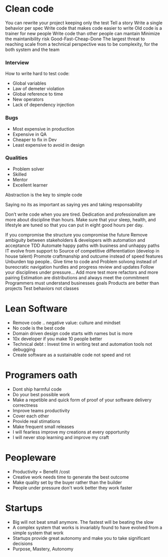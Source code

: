 # Clean code

You can rewrite your project keeping only the test
Tell a story 
Write a single behavior per spec
Write code that makes code easier to write
Old code is a trainer for new people
Write code than other people can mantain
Minimize the maintanibility risk
Good-Fast-Cheap-Done
The largest threat to reaching scale from a technical perspective was to be complexity, for the both system and the team

### Interview 

How to write hard to test code:
- Global variables
- Law of demeter violation
- Global reference to time
- New operators
- Lack of dependency injection

### Bugs
- Most expensive in production
- Expensive in QA
- Cheaper to fix in Dev
- Least expensive to avoid in design

### Qualities

- Problem solver
- Skilled
- Mentor
- Excellent learner

Abstraction is the key to simple code

Saying no its as important as saying yes and taking responsability

Don’t write code when you are tired. Dedication and professionalism are more about discipline than hours. Make sure that your sleep, health, and lifestyle are tuned so that you can put in eight good hours per day.

If you compromise the structure you compromise the future
Remove ambiguity between stakeholders & developers with automation and acceptance TDD
Automate happy paths with business and unhappy paths
IT evolve from support to Source of competitive differentiation (develop in house talent)
Promote craftmanship and outcume instead of speed features
Unburden top people.. Give time to code and Problem solvong instead of bureocratic navigation hurdles and progress review and updates
Follow your disciplines under pressure... Add more test more refactors and more pairing
Estimation are distributions and always meet the commitment
Programmers must understand businesses goals
Products are better than projects
Test behaviors not classes

# Lean Software

- Remove code .. negative value: culture and mindset
- No code is the best code
- Domain driven design code starts with names but is more
- 10x developer if you make 10 people better
- Technical debt : Invest time in writing test and automation tools not debugging
- Create software as a sustainable code not speed and rot

# Programers oath

- Dont ship harmful code
- Do your best possible work
- Make a repetible and quick form of proof of your software delivery correctness
- Improve teams productivity
- Cover each other 
- Provide real stimations
- Make frequent small releases
- I will fearless improve my creations at every opportunity
- I will never stop learning and improve my craft

# Peopleware

- Productivity = Benefit /cost
- Creative work needs time to generate the best outcome
- Make quality set by the buyer rather than the builder
- People under pressure don't work better they work faster

# Startups

- Big will not beat small anymore. The fastest will be beating the slow
- A complex system that works is invariably found to have evolved from a simple system that work
- Startups provide great autonomy and make you to take significant decisions
- Purpose, Mastery, Autonomy


